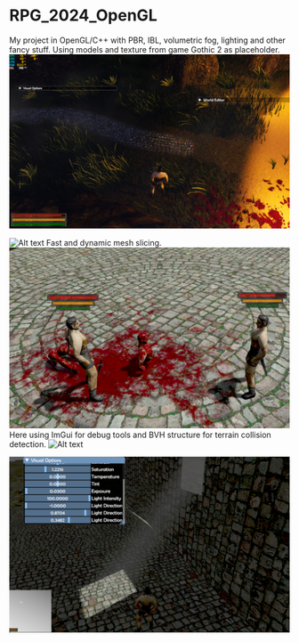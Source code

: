 # RPG_2024_OpenGL
My project in OpenGL/C++ with PBR, IBL, volumetric fog, lighting and other fancy stuff.
Using models and texture from game Gothic 2 as placeholder.
![Alt text](/example4.png?raw=true "example")

![Alt text](/example5.png?raw=true "example")
Fast and dynamic mesh slicing.
![Alt text](/example.jpg?raw=true "example")
Here using ImGui for debug tools and BVH structure for terrain collision detection.
![Alt text](/example2.png?raw=true "example")

![Alt text](/example3.jpg?raw=true "example")
